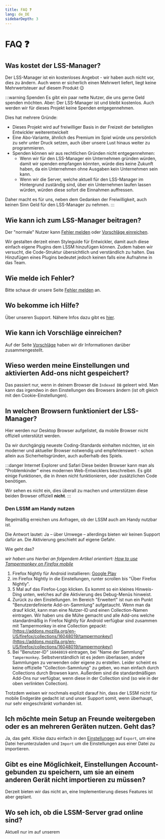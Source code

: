 ```yaml
---
title: FAQ ❓
lang: de_DE
sidebarDepth: 3
---
```


# FAQ ❓

## Was kostet der LSS-Manager?
Der LSS-Manager ist ein kostenloses Angebot - wir haben auch nicht vor, dies zu ändern.
Auch wenn er sicherlich einen Mehrwert liefert, liegt keine Mehrwertsteuer auf diesem Produkt :wink:

:::warning Spenden
Es gibt ein paar nette Nutzer, die uns gerne Geld spenden möchten. Aber: Der LSS-Manager ist und bleibt kostenlos. Auch werden wir für dieses Projekt keine Spenden entgegennehmen.

Dies hat mehrere Gründe:

* Dieses Projekt wird auf freiwilliger Basis in der Freizeit der beteiligten Entwickler weiterentwickelt
* Eine Abo-Variante, ähnlich des Premium im Spiel würde uns persönlich zu sehr unter Druck setzen, auch über unsere Lust hinaus weiter zu programmieren.
* Spenden können wir aus rechtlichen Gründen nicht entgegennehmen:
    * Wenn wir für den LSS-Manager ein Unternehmen gründen würden, damit wir spenden empfangen könnten, würde dies keine Zukunft haben, da ein Unternehmen ohne Ausgaben kein Unternehmen sein kann.
    * Wenn wir die Server, welche aktuell für den LSS-Manager im Hintergrund zuständig sind, über ein Unternehmen laufen lassen würden, würden diese sofort die Einnahmen auffressen.

Daher macht es für uns, neben dem Gedanken der Freiwilligkeit, auch keinen Sinn Geld für den LSS-Manager zu nehmen.
:::

## Wie kann ich zum LSS-Manager beitragen?
Der "normale" Nutzer kann [Fehler melden][error] oder [Vorschläge einreichen][suggestions].

Wir gestalten derzeit einen Styleguide für Entwickler, damit auch diese einfach eigene Plugins dem LSSM hinzufügen können. Zudem haben wir versucht, die Code-Struktur übersichtlich und verständlich zu halten. Das Hinzufügen eines Plugins bedeutet jedoch keinen falls eine Aufnahme in das Team.

## Wie melde ich Fehler?
Bitte schaue dir unsere Seite [Fehler melden][error] an.

## Wo bekomme ich Hilfe?
Über unseren Support. Nähere Infos dazu gibt es [hier][support].

## Wie kann ich Vorschläge einreichen?
Auf der Seite [Vorschläge][suggestions] haben wir dir Informationen darüber zusammengestellt.

## Wieso werden meine Einstellungen und aktivierten Add-ons nicht gespeichert?
Das passiert nur, wenn in deinem Browser die `Indexed DB` geleert wird. Man kann das irgendwo in den Einstellungen des Browsers ändern (ist oft gleich mit den Cookie-Einstellungen).

## In welchen Browsern funktioniert der LSS-Manager?
Hier werden nur Desktop Browser aufgelistet, da mobile Browser nicht offiziell unterstützt werden.

Da wir durchgängig neueste Coding-Standards einhalten möchten, ist ein moderner und aktueller Browser notwendig und empfehlenswert - schon allein aus Sicherheitsgründen, auch außerhalb des Spiels.

<browser-support-table/>

:::danger Internet Explorer und Safari
Diese beiden Browser kann man als "Problemkinder" eines modernen Web-Entwicklers beschreiben. Es gibt einige Funktionen, die in ihnen nicht funktionieren, oder zusätzlichen Code benötigen.

Wir sehen es nicht ein, dies überall zu machen und unterstützen diese beiden Browser offiziell **nicht**.
:::

### Den LSSM am Handy nutzen
Regelmäßig erreichen uns Anfragen, ob der LSSM auch am Handy nutzbar ist.

Die Antwort lautet: Ja – über Umwege – allerdings bieten wir keinen Support dafür an. Die Aktivierung geschieht auf eigene Gefahr.

Wie geht das?

*wir haben uns hierbei an folgendem Artikel orientiert: [How to use Tampermonkey on Firefox mobile](https://enux.pl/article/en/2021-03-14/how-use-tampermonkey-firefox-mobile)*

1. Firefox Nightly für Android installieren: [Google Play](https://play.google.com/store/apps/details?id=org.mozilla.fenix)
2. im Firefox Nightly in die Einstellungen, runter scrollen bis "Über Firefox Nightly".
3. 5 Mal auf das Firefox-Logo klicken. Es kommt so ein kleines Hinweis-Ding unten, welches auf die Aktivierung des Debug-Menüs hinweist.
4. Zurück zu den Einstellungen. Im Bereich "Erweitert" ist nun ein Punkt "Benutzerdefinierte Add-on-Sammlung" aufgetaucht. Wenn man da drauf klickt, kann man eine Nutzer-ID und einen Collection-Namen eintragen. Wir haben uns die Mühe gemacht und alle Add-ons welche standardmäßig in Firefox Nightly für Android verfügbar sind zusammen mit Tampermonkey in eine Collection gepackt: [https://addons.mozilla.org/en-US/firefox/collections/16048019/tampermonkey/](https://addons.mozilla.org/en-US/firefox/collections/16048019/tampermonkey/)
5. Bei "Benutzer-ID" `16048019` eintragen, bei "Name der Sammlung" `Tampermonkey`. Selbstverständlich ist es jedem überlassen, andere Sammlungen zu verwenden oder eigene zu erstellen. Leider scheint es keine offizielle "Collection-Sammlung" zu geben, wo man einfach durch Collections durch Browsen kann. Außerdem sind die standardmäßigen Add-Ons nur verfügbar, wenn diese in der Collection sind (so wie in der oben verlinkten Collection).

Trotzdem weisen wir nochmals explizit darauf hin, dass der LSSM nicht für mobile Endgeräte gedacht ist und unser Support somit, wenn überhaupt, nur sehr eingeschränkt vorhanden ist.


## Ich möchte mein Setup an Freunde weitergeben oder es an mehreren Geräten nutzen. Geht das?
Ja, das geht. Klicke dazu einfach in den [Einstellungen][settings] auf `Export`, um eine Datei herunterzuladen und `Import` um die Einstellungen aus einer Datei zu importieren.

## Gibt es eine Möglichkeit, Einstellungen Account-gebunden zu speichern, um sie an einem anderen Gerät nicht importieren zu müssen?
Derzeit bieten wir das nicht an, eine Implementierung dieses Features ist aber geplant.

## Wo seh ich, ob die LSSM-Server grad online sind? 
<!-- Am besten hier: [https://status.lss-manager.de/](https://status.lss-manager.de/) -->

Aktuell nur im <discord-channel channel="uptime"/> auf unserem <discord/> 

[support]: support.md
[error]: error_report.md
[suggestions]: suggestions.md
[settings]: settings.md
